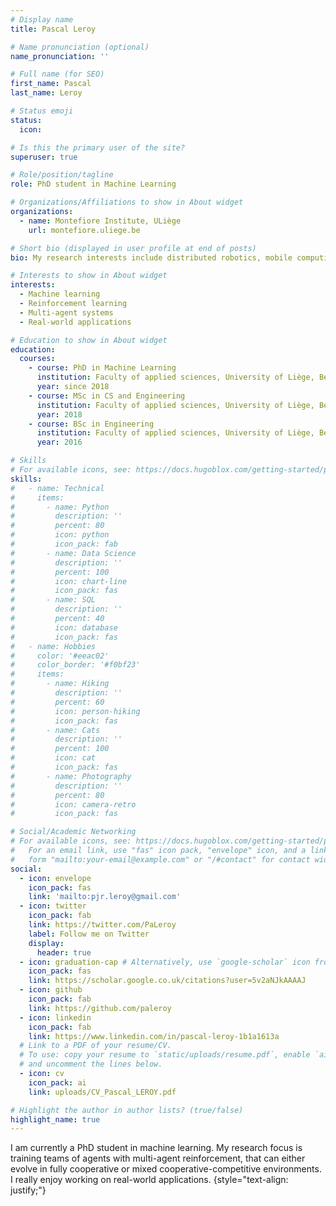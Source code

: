 ```yaml
---
# Display name
title: Pascal Leroy

# Name pronunciation (optional)
name_pronunciation: ''

# Full name (for SEO)
first_name: Pascal
last_name: Leroy

# Status emoji
status:
  icon: 

# Is this the primary user of the site?
superuser: true

# Role/position/tagline
role: PhD student in Machine Learning

# Organizations/Affiliations to show in About widget
organizations:
  - name: Montefiore Institute, ULiège
    url: montefiore.uliege.be

# Short bio (displayed in user profile at end of posts)
bio: My research interests include distributed robotics, mobile computing and programmable matter.

# Interests to show in About widget
interests:
  - Machine learning
  - Reinforcement learning
  - Multi-agent systems
  - Real-world applications

# Education to show in About widget
education:
  courses:
    - course: PhD in Machine Learning
      institution: Faculty of applied sciences, University of Liège, Belgium
      year: since 2018
    - course: MSc in CS and Engineering
      institution: Faculty of applied sciences, University of Liège, Belgium
      year: 2018
    - course: BSc in Engineering
      institution: Faculty of applied sciences, University of Liège, Belgium
      year: 2016

# Skills
# For available icons, see: https://docs.hugoblox.com/getting-started/page-builder/#icons
skills:
#   - name: Technical
#     items:
#       - name: Python
#         description: ''
#         percent: 80
#         icon: python
#         icon_pack: fab
#       - name: Data Science
#         description: ''
#         percent: 100
#         icon: chart-line
#         icon_pack: fas
#       - name: SQL
#         description: ''
#         percent: 40
#         icon: database
#         icon_pack: fas
#   - name: Hobbies
#     color: '#eeac02'
#     color_border: '#f0bf23'
#     items:
#       - name: Hiking
#         description: ''
#         percent: 60
#         icon: person-hiking
#         icon_pack: fas
#       - name: Cats
#         description: ''
#         percent: 100
#         icon: cat
#         icon_pack: fas
#       - name: Photography
#         description: ''
#         percent: 80
#         icon: camera-retro
#         icon_pack: fas

# Social/Academic Networking
# For available icons, see: https://docs.hugoblox.com/getting-started/page-builder/#icons
#   For an email link, use "fas" icon pack, "envelope" icon, and a link in the
#   form "mailto:your-email@example.com" or "/#contact" for contact widget.
social:
  - icon: envelope
    icon_pack: fas
    link: 'mailto:pjr.leroy@gmail.com'
  - icon: twitter 
    icon_pack: fab
    link: https://twitter.com/PaLeroy
    label: Follow me on Twitter
    display:
      header: true
  - icon: graduation-cap # Alternatively, use `google-scholar` icon from `ai` icon pack
    icon_pack: fas
    link: https://scholar.google.co.uk/citations?user=5v2aNJkAAAAJ
  - icon: github
    icon_pack: fab
    link: https://github.com/paleroy
  - icon: linkedin
    icon_pack: fab
    link: https://www.linkedin.com/in/pascal-leroy-1b1a1613a
  # Link to a PDF of your resume/CV.
  # To use: copy your resume to `static/uploads/resume.pdf`, enable `ai` icons in `params.yaml`,
  # and uncomment the lines below.
  - icon: cv
    icon_pack: ai
    link: uploads/CV_Pascal_LEROY.pdf

# Highlight the author in author lists? (true/false)
highlight_name: true
---
```


I am currently a PhD student in machine learning. My research focus is training teams of agents with multi-agent reinforcement, that can either evolve in fully cooperative or mixed cooperative-competitive environments. I really enjoy working on real-world applications.
{style="text-align: justify;"}
